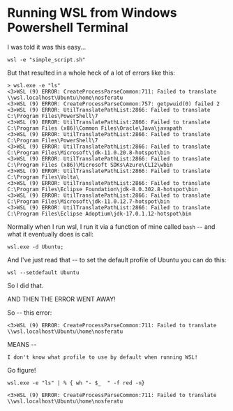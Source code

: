 # Running WSL from Windows Powershell Terminal

I was told it was this easy...

	wsl -e "simple_script.sh"

But that resulted in a whole heck of a lot of errors like this:

	> wsl.exe -e "ls"
	<3>WSL (9) ERROR: CreateProcessParseCommon:711: Failed to translate \\wsl.localhost\Ubuntu\home\nosferatu
	<3>WSL (9) ERROR: CreateProcessParseCommon:757: getpwuid(0) failed 2
	<3>WSL (9) ERROR: UtilTranslatePathList:2866: Failed to translate C:\Program Files\PowerShell\7
	<3>WSL (9) ERROR: UtilTranslatePathList:2866: Failed to translate C:\Program Files (x86)\Common Files\Oracle\Java\javapath
	<3>WSL (9) ERROR: UtilTranslatePathList:2866: Failed to translate C:\Program Files\PowerShell\7
	<3>WSL (9) ERROR: UtilTranslatePathList:2866: Failed to translate C:\Program Files\Microsoft\jdk-11.0.20.8-hotspot\bin
	<3>WSL (9) ERROR: UtilTranslatePathList:2866: Failed to translate C:\Program Files (x86)\Microsoft SDKs\Azure\CLI2\wbin
	<3>WSL (9) ERROR: UtilTranslatePathList:2866: Failed to translate C:\Program Files\Volta\
	<3>WSL (9) ERROR: UtilTranslatePathList:2866: Failed to translate C:\Program Files\Eclipse Foundation\jdk-8.0.302.8-hotspot\bin
	<3>WSL (9) ERROR: UtilTranslatePathList:2866: Failed to translate C:\Program Files\Microsoft\jdk-11.0.12.7-hotspot\bin
	<3>WSL (9) ERROR: UtilTranslatePathList:2866: Failed to translate C:\Program Files\Eclipse Adoptium\jdk-17.0.1.12-hotspot\bin

Normally when I run wsl, I run it via a function of mine called `bash` -- and what it eventually does is call:

	wsl.exe -d Ubuntu;

And I've just read that -- to set the default profile of Ubuntu you can do this:

	wsl --setdefault Ubuntu

So I did that.

AND THEN THE ERROR WENT AWAY!

So -- this error:

	<3>WSL (9) ERROR: CreateProcessParseCommon:711: Failed to translate \\wsl.localhost\Ubuntu\home\nosferatu

MEANS --

	I don't know what profile to use by default when running WSL!

Go figure!

	wsl.exe -e "ls" | % { wh "- $_  " -f red -n}

	<3>WSL (9) ERROR: CreateProcessParseCommon:711: Failed to translate \\wsl.localhost\Ubuntu\home\nosferatu
